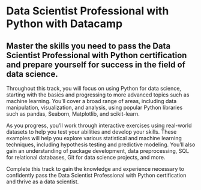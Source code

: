 # Data Scientist Professional with Python with Datacamp

## Master the skills you need to pass the Data Scientist Professional with Python certification and prepare yourself for success in the field of data science.

Throughout this track, you will focus on using Python for data science, starting with the basics and progressing to more advanced topics such as machine learning. You’ll cover a broad range of areas, including data manipulation, visualization, and analysis, using popular Python libraries such as pandas, Seaborn, Matplotlib, and scikit-learn.

As you progress, you’ll work through interactive exercises using real-world datasets to help you test your abilities and develop your skills. These examples will help you explore various statistical and machine learning techniques, including hypothesis testing and predictive modeling. You’ll also gain an understanding of package development, data preprocessing, SQL for relational databases, Git for data science projects, and more.

Complete this track to gain the knowledge and experience necessary to confidently pass the Data Scientist Professional with Python certification and thrive as a data scientist.
